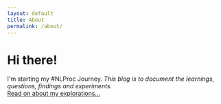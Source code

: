 ```yaml
---
layout: default
title: About
permalink: /about/
---
```


<div class="blurb">
	<h1>Hi there!</h1>
	<p>I'm starting my #NLProc Journey. <em>This blog is to document the learnings, questions, findings and experiments.</em><br/>
	   <a href="/about">Read on about my explorations...</a>
	</p>
</div><!-- /.blurb -->

